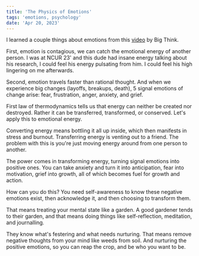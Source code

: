 ```yaml
---
title: 'The Physics of Emotions'
tags: 'emotions, psychology'
date: 'Apr 20, 2023'
---
```


I learned a couple things about emotions from this [video](https://www.youtube.com/watch?v=TqRYpEDDCrg) by Big Think.

First, emotion is contagious, we can catch the emotional energy of another person. I was at NCUR 23' and this dude had insane energy talking about his research, I could feel his energy pulsating from him. I could feel his high lingering on me afterwards.

Second, emotion travels faster than rational thought. And when we experience big changes (layoffs, breakups, death), 5 signal emotions of change arise: fear, frustration, anger, anxiety, and grief.

First law of thermodynamics tells us that energy can neither be created nor destroyed. Rather it can be transferred, transformed, or conserved. Let's apply this to emotional energy.

Converting energy means bottling it all up inside, which then manifests in stress and burnout. Transferring energy is venting out to a friend. The problem with this is you're just moving energy around from one person to another.

The power comes in transforming energy, turning signal emotions into positive ones. You can take anxiety and turn it into anticipation, fear into motivation, grief into growth, all of which becomes fuel for growth and action.

How can you do this? You need self-awareness to know these negative emotions exist, then acknowledge it, and then choosing to transform them.

That means treating your mental state like a garden. A good gardener tends to their garden, and that means doing things like self-reflection, meditation, and journalling.

They know what's festering and what needs nurturing. That means remove negative thoughts from your mind like weeds from soil. And nurturing the positive emotions, so you can reap the crop, and be who you want to be.
